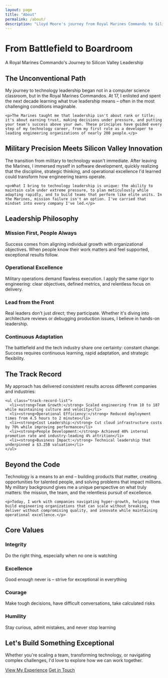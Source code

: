 ```yaml
---
layout: page
title: "About"
permalink: /about/
description: "Lloyd Moore's journey from Royal Marines Commando to Silicon Valley engineering executive, leading teams through hyper-growth and transformation."
---
```


<div class="about-hero">
  <h1>From Battlefield to Boardroom</h1>
  <p class="about-tagline">A Royal Marines Commando's Journey to Silicon Valley Leadership</p>
</div>

<div class="about-content">
  <section class="about-section">
    <h2>The Unconventional Path</h2>
    <p>My journey to technology leadership began not in a computer science classroom, but in the Royal Marines Commandos. At 17, I enlisted and spent the next decade learning what true leadership means – often in the most challenging conditions imaginable.</p>
    
    <p>The Marines taught me that leadership isn't about rank or title; it's about earning trust, making decisions under pressure, and putting your team's success above your own. These principles have guided every step of my technology career, from my first role as a developer to leading engineering organizations of nearly 200 people.</p>
  </section>

  <section class="about-section">
    <h2>Military Precision Meets Silicon Valley Innovation</h2>
    <p>The transition from military to technology wasn't immediate. After leaving the Marines, I immersed myself in software development, quickly realizing that the discipline, strategic thinking, and operational excellence I'd learned could transform how engineering teams operate.</p>
    
    <p>What I bring to technology leadership is unique: the ability to maintain calm under extreme pressure, to plan meticulously while adapting rapidly, and to build teams that perform like elite units. In the Marines, mission failure isn't an option. I've carried that mindset into every company I've led.</p>
  </section>

  <section class="about-section">
    <h2>Leadership Philosophy</h2>
    <div class="philosophy-grid">
      <div class="philosophy-item">
        <h3>Mission First, People Always</h3>
        <p>Success comes from aligning individual growth with organizational objectives. When people know their work matters and feel supported, exceptional results follow.</p>
      </div>
      <div class="philosophy-item">
        <h3>Operational Excellence</h3>
        <p>Military operations demand flawless execution. I apply the same rigor to engineering: clear objectives, defined metrics, and relentless focus on delivery.</p>
      </div>
      <div class="philosophy-item">
        <h3>Lead from the Front</h3>
        <p>Real leaders don't just direct; they participate. Whether it's diving into architecture reviews or debugging production issues, I believe in hands-on leadership.</p>
      </div>
      <div class="philosophy-item">
        <h3>Continuous Adaptation</h3>
        <p>The battlefield and the tech industry share one certainty: constant change. Success requires continuous learning, rapid adaptation, and strategic flexibility.</p>
      </div>
    </div>
  </section>

  <section class="about-section">
    <h2>The Track Record</h2>
    <p>My approach has delivered consistent results across different companies and industries:</p>
    
    <ul class="track-record-list">
      <li><strong>Team Growth:</strong> Scaled engineering from 10 to 187 while maintaining culture and velocity</li>
      <li><strong>Operational Efficiency:</strong> Reduced deployment times from 4.5 hours to 2 minutes</li>
      <li><strong>Cost Leadership:</strong> Cut cloud infrastructure costs by 70% while improving performance</li>
      <li><strong>People Development:</strong> Achieved 40% internal promotion rate and industry-leading 4% attrition</li>
      <li><strong>Business Impact:</strong> Technical leadership that underpinned a $3.25B valuation</li>
    </ul>
  </section>

  <section class="about-section">
    <h2>Beyond the Code</h2>
    <p>Technology is a means to an end – building products that matter, creating opportunities for talented people, and solving problems that impact millions. My military background gives me a unique perspective on what truly matters: the mission, the team, and the relentless pursuit of excellence.</p>
    
    <p>Today, I work with companies navigating hyper-growth, helping them build engineering organizations that can scale without breaking, deliver without compromising quality, and innovate while maintaining operational excellence.</p>
  </section>

  <section class="about-values">
    <h2>Core Values</h2>
    <div class="values-grid">
      <div class="value-card">
        <h3>Integrity</h3>
        <p>Do the right thing, especially when no one is watching</p>
      </div>
      <div class="value-card">
        <h3>Excellence</h3>
        <p>Good enough never is – strive for exceptional in everything</p>
      </div>
      <div class="value-card">
        <h3>Courage</h3>
        <p>Make tough decisions, have difficult conversations, take calculated risks</p>
      </div>
      <div class="value-card">
        <h3>Humility</h3>
        <p>Stay curious, admit mistakes, and never stop learning</p>
      </div>
    </div>
  </section>
</div>

<section class="about-cta">
  <h2>Let's Build Something Exceptional</h2>
  <p>Whether you're scaling a team, transforming technology, or navigating complex challenges, I'd love to explore how we can work together.</p>
  <div class="about-cta-buttons">
    <a href="/cv" class="btn btn-primary">View My Experience</a>
    <a href="mailto:lloyd@lloydmoore.com" class="btn btn-secondary">Get in Touch</a>
  </div>
</section>